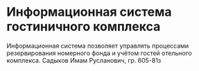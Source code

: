 # Информационная система гостиничного комплекса
Информационная система позволяет управлять процессами резервирования номерного фонда и учётом гостей отельного комплекса.
Садыков Имам Русланович, гр. 605-81з
